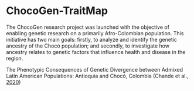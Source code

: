 # ChocoGen-TraitMap
The ChocoGen research project was launched with the objective of enabling genetic research on a primarily Afro-Colombian population. This initiative has two main goals: firstly, to analyze and identify the genetic ancestry of the Chocó population; and secondly, to investigate how ancestry relates to genetic factors that influence health and disease in the region.

The Phenotypic Consequences of Genetic Divergence between Admixed Latin American Populations: Antioquia and Chocó, Colombia (Chande et al., [2020](https://doi.org/10.1093/gbe/evaa154))
